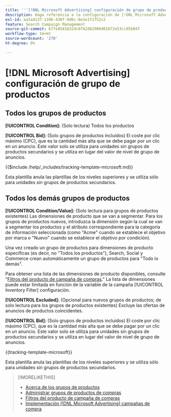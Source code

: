 ```yaml
---
title: '''[!DNL Microsoft Advertising] configuración de grupo de productos'
description: Haga referencia a la configuración de [!DNL Microsoft Advertising] grupos de productos de compras.
exl-id: ea3a4137-1396-430f-9d6c-8e1e1f1f52c2
feature: Search Campaign Management
source-git-commit: 67fe8581832dc0762d62908d01672e53cc95b847
workflow-type: tm+mt
source-wordcount: '270'
ht-degree: 0%

---
```


# [!DNL Microsoft Advertising] configuración de grupo de productos

## Todos los grupos de productos

**[!UICONTROL Condition]:** (Solo lectura) Todos los productos

**[!UICONTROL Bid]:** (Solo grupos de productos incluidos) El coste por clic máximo (CPC), que es la cantidad más alta que se debe pagar por un clic en un anuncio. Este valor solo se utiliza para unidades sin grupos de productos secundarios y se utiliza en lugar del valor de nivel de grupo de anuncios.

<!-- **[!UICONTROL Tracking Template]:** -->

{{$include /help/_includes/tracking-template-microsoft.md}}

Esta plantilla anula las plantillas de los niveles superiores y se utiliza sólo para unidades sin grupos de productos secundarios.

## Todos los demás grupos de productos

**[!UICONTROL Condition/Value]:** (Solo lectura para grupos de productos existentes) Las dimensiones de producto que se van a segmentar. Para los grupos de productos nuevos, introduzca la dimensión según la cual se van a segmentar los productos y el atributo correspondiente para la categoría de información seleccionada (como &quot;Acme&quot; cuando se establece el objetivo por marca o &quot;Nuevo&quot; cuando se establece el objetivo por condición).

Una vez creado un grupo de productos para dimensiones de producto específicas (es decir, no &quot;Todos los productos&quot;), Search, Social y Commerce crean automáticamente un grupo de productos para &quot;Todo lo demás&quot;.

Para obtener una lista de las dimensiones de producto disponibles, consulte &quot;[Filtros del producto de campaña de compras](/help/search-social-commerce/campaign-management/campaigns/shopping-campaign-product-filters.md).&quot; La lista de dimensiones puede estar limitada en función de la variable de la campaña [!UICONTROL Inventory Filter] configuración.

**[!UICONTROL Excluded]:** (Opcional para nuevos grupos de productos; de solo lectura para los grupos de productos existentes) Excluye las ofertas de anuncios de productos coincidentes.

**[!UICONTROL Bid]:** (Solo grupos de productos incluidos) El coste por clic máximo (CPC), que es la cantidad más alta que se debe pagar por un clic en un anuncio. Este valor solo se utiliza para unidades sin grupos de productos secundarios y se utiliza en lugar del valor de nivel de grupo de anuncios.

<!-- **[!UICONTROL Tracking Template]:** -->

<!-- ExL can't handle the same include twice in the same file, so using a snippet for the second occurrence.

{{$include /help/_includes/tracking-template-microsoft.md}}
-->

{{tracking-template-microsoft}}

Esta plantilla anula las plantillas de los niveles superiores y se utiliza sólo para unidades sin grupos de productos secundarios.

>[!MORELIKETHIS]
>
>* [Acerca de los grupos de productos](product-group-about.md)
>* [Administrar grupos de productos de compras](product-group-manage.md)
>* [Filtros del producto de campaña de compras](/help/search-social-commerce/campaign-management/campaigns/shopping-campaign-product-filters.md)
>* [Implementación [!DNL Microsoft Advertising] campañas de compra](/help/search-social-commerce/campaign-management/special-campaign-types/microsoft-shopping-campaigns.md)
